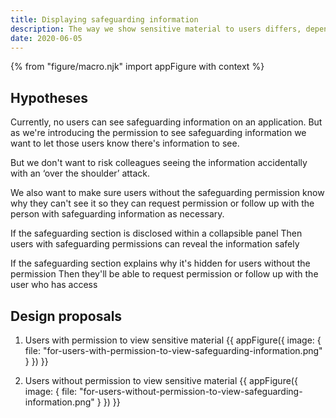 ```yaml
---
title: Displaying safeguarding information
description: The way we show sensitive material to users differs, depending on whether or not they have permission to view
date: 2020-06-05
---
```


{% from "figure/macro.njk" import appFigure with context %}


## Hypotheses

Currently, no users can see safeguarding information on an application. But as we're introducing the permission to see safeguarding information we want to let those users know there's information to see.

But we don't want to risk colleagues seeing the information accidentally with an ‘over the shoulder’ attack.

We also want to make sure users without the safeguarding permission know why they can't see it so they can request permission or follow up with the person with safeguarding information as necessary.

If the safeguarding section is disclosed within a collapsible panel
Then users with safeguarding permissions can reveal the information safely

If the safeguarding section explains why it's hidden for users without the permission
Then they'll be able to request permission or follow up with the user who has access


## Design proposals

1. Users with permission to view sensitive material
{{ appFigure({
  image: {
    file: "for-users-with-permission-to-view-safeguarding-information.png"
  }
}) }}


2. Users without permission to view sensitive material
{{ appFigure({
  image: {
    file: "for-users-without-permission-to-view-safeguarding-information.png"
  }
}) }}

